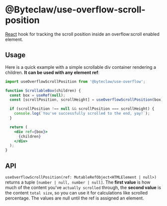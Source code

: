 # @Byteclaw/use-overflow-scroll-position

[React](https://github.com/facebook/react) hook for tracking the scroll position inside an overflow:scroll enabled element.

## Usage
Here is a quick example with a simple scrollable div container rendering a children. **It can be used with any element ref**:


```jsx
import useOverflowScrollPosition from '@byteclaw/use-overflow';

function ScrollableBox(children) {
  const box = useRef(null);
  const [scrollPosition, scrollHeight] = useOverflowScrollPosition(box);

  if (scrollPosition !== null && scrollPosition === scrollHeight) {
    console.log(`You've successfully scrolled to the end, yay!`);
  }

  return (
    <div ref={box}>
      {children}
    </div>
  );
}

```

## API

`useOverflowScrollPosition(ref: MutableRefObject<HTMLElement | null>)` returns a tuple `[number | null, number | null]`.
The **first value** is how much of the content you've `actually scrolled` through, the **second value** is the content `total size`, so you can use it for calculations like scrolled percentage. The values are null until the ref is assigned an element.
